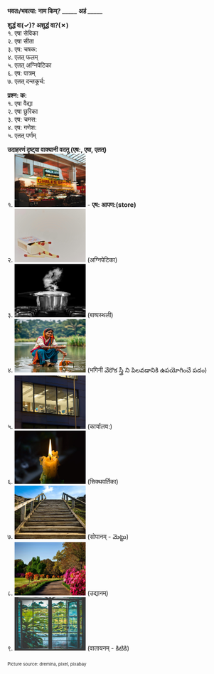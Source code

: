 **भवतः/भवत्या: नाम किम्? _____**
**अहं  _____**  

**शुद्धं वा(&check;)? अशुद्धं वा?(&cross;)**  
१. एषा सेविका  
२. एषा सीता  
३. एष: चषक:  
४. एतत् फलम्   
५. एतत् अग्निपेटिका   
६. एष: पात्रम्  
७. एतत् दन्तकूर्च: 

**प्रश्न: क:**  
१. एषा वैद्या  
२. एषा छुरिका   
३. एष: चमस:  
४. एष: गणेश:  
५. एतत् पर्णम्  

**उदाहरणं दृष्ट्वा वाक्यानी वदतु (एष:, एषा, एतत्)**  
१. <img src="pictures/aapnaha.jpg" width="160" height="120" />   - **एष: आपण:(store)**   
२. <img src="pictures/agnipetika.jpg" width="160" height="120" /> (अग्निपेटिका)  
३. <img src="pictures/baashpasthali.jpg" width="160" height="120" /> (बाष्पस्थली)  
४. <img src="pictures/bhaginii.png" width="160" height="120" /> (भगिनी వేరొక స్త్రీ ని పిలవడానికి ఉపయోగించే పదం)  
५. <img src="pictures/kaaryaalayaha.jpg" width="160" height="120" /> (कार्यालय:)  
६. <img src="pictures/siktavartika.jpg" width="160" height="120" /> (सिक्थवर्तिका)  
७. <img src="pictures/sopaanam.jpg" width="160" height="120" /> (सोपानम् - మెట్టు)  
८. <img src="pictures/udyaanam.jpg" width="160" height="120" /> (उद्यानम्)  
९. <img src="pictures/vaataayanam.jpg" width="160" height="120" /> (वातायनम् - కిటికి)

<sub><sup>Picture source: dremina, pixel, pixabay</sup></sub>